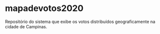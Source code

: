# mapadevotos2020
Repositório do sistema que exibe os votos distribuídos geograficamente na cidade de Campinas.
